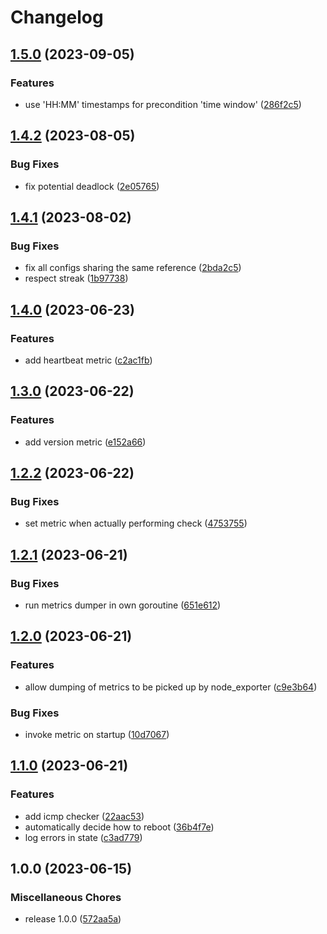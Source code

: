 # Changelog

## [1.5.0](https://github.com/soerenschneider/conditional-reboot/compare/v1.4.2...v1.5.0) (2023-09-05)


### Features

* use 'HH:MM' timestamps for precondition 'time window' ([286f2c5](https://github.com/soerenschneider/conditional-reboot/commit/286f2c5589acf4b9d0a8f28af59782abcc00fa24))

## [1.4.2](https://github.com/soerenschneider/conditional-reboot/compare/v1.4.1...v1.4.2) (2023-08-05)


### Bug Fixes

* fix potential deadlock ([2e05765](https://github.com/soerenschneider/conditional-reboot/commit/2e057657b251158ad3c1b28a9f8713ef0e466bbf))

## [1.4.1](https://github.com/soerenschneider/conditional-reboot/compare/v1.4.0...v1.4.1) (2023-08-02)


### Bug Fixes

* fix all configs sharing the same reference ([2bda2c5](https://github.com/soerenschneider/conditional-reboot/commit/2bda2c5cbcb7267cb40dbef749ff5a8b176edd06))
* respect streak ([1b97738](https://github.com/soerenschneider/conditional-reboot/commit/1b97738e9e24b53ec92a8172749bf6830222a08b))

## [1.4.0](https://github.com/soerenschneider/conditional-reboot/compare/v1.3.0...v1.4.0) (2023-06-23)


### Features

* add heartbeat metric ([c2ac1fb](https://github.com/soerenschneider/conditional-reboot/commit/c2ac1fb5bc3dd4c836ca108bfdd159bc06b445a9))

## [1.3.0](https://github.com/soerenschneider/conditional-reboot/compare/v1.2.2...v1.3.0) (2023-06-22)


### Features

* add version metric ([e152a66](https://github.com/soerenschneider/conditional-reboot/commit/e152a6656c10706ac5a00f5cf891985562fc0e6c))

## [1.2.2](https://github.com/soerenschneider/conditional-reboot/compare/v1.2.1...v1.2.2) (2023-06-22)


### Bug Fixes

* set metric when actually performing check ([4753755](https://github.com/soerenschneider/conditional-reboot/commit/47537558d0ce881982a0d58b3eae4a8d227a497b))

## [1.2.1](https://github.com/soerenschneider/conditional-reboot/compare/v1.2.0...v1.2.1) (2023-06-21)


### Bug Fixes

* run metrics dumper in own goroutine ([651e612](https://github.com/soerenschneider/conditional-reboot/commit/651e612538031ef61def7168fd96c34d6ec0b0c1))

## [1.2.0](https://github.com/soerenschneider/conditional-reboot/compare/v1.1.0...v1.2.0) (2023-06-21)


### Features

* allow dumping of metrics to be picked up by node_exporter ([c9e3b64](https://github.com/soerenschneider/conditional-reboot/commit/c9e3b64ff65d59acc68475baaea4a182507df073))


### Bug Fixes

* invoke metric on startup ([10d7067](https://github.com/soerenschneider/conditional-reboot/commit/10d7067bddfa2d1e000e4e8f04b9433f84669e8d))

## [1.1.0](https://github.com/soerenschneider/conditional-reboot/compare/v1.0.0...v1.1.0) (2023-06-21)


### Features

* add icmp checker ([22aac53](https://github.com/soerenschneider/conditional-reboot/commit/22aac5324ae03f46f54cb553cb5b4198c515f62a))
* automatically decide how to reboot ([36b4f7e](https://github.com/soerenschneider/conditional-reboot/commit/36b4f7e358f0bc388f15bc986c39abfd2a77d117))
* log errors in state ([c3ad779](https://github.com/soerenschneider/conditional-reboot/commit/c3ad7795397eece41e808ddc56efb6abb253de6f))

## 1.0.0 (2023-06-15)


### Miscellaneous Chores

* release 1.0.0 ([572aa5a](https://github.com/soerenschneider/conditional-reboot/commit/572aa5a183c5f25eedaa85ab1c267ff27e101ead))
